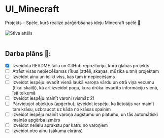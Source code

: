 # UI_Minecraft
Projekts - Spēle, kurš realizē pārģērbšanas ideju Minecraft spēlē 🧺</br> </br>
![Stīva attēls](https://vignette1.wikia.nocookie.net/minecraftpocketedition/images/a/a9/Minecraft_Steve_Diamond_Armor.png/revision/latest?cb=20150206010606) </br> </br>
## Darba plāns 📒: 
- [x] Izveidota README failu un GitHub repozitoriju, kurā glabās projekts
- [ ] Atrāst visas nepiecēšamas rīkus (attēli, skaņas, mūzika u.tml) projektam
- [ ] Izveidot ainu un ielikt viss, kas tam ir nepiecēšams
- [ ] Izveidot iespēju ievadīt vienā laukā varoņa vārdu un otrā viņa vecumu (tikai skaitļi), kā arī izveidot pogu, kura drūka ievadīto informāciju vienā, īsā teikumā
- [ ] Izveidot iespēju mainīt varoni (vismāz 2)
- [ ] Pārvietojot objektus (apģerbu), izveidot iespēju, ka lietotājs var mainīt tam krāsu, uzbraucot uz kāda no krāsas spainim
- [ ] izveidot iespēju mainīt varoņa augstumu un platumu, un tās automātiski mainās apgērba izmērs
- [ ] Izveidot nelielu aprakstu par katru no varoņiem
- [ ] izveidot otro ainu (sākuma ekrāns)
